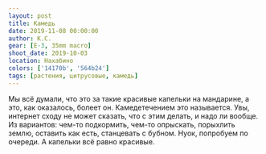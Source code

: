 ```yaml
---
layout: post
title: Камедь
date: 2019-11-08 00:00:00
author: К.С.
gear: [E-3, 35mm macro]
shoot_date: 2019-10-03
location: Нахабино
colors: ['14170b', '564b24']
tags: [растения, цитрусовые, камедь]
---
```

Мы всё думали, что это за такие красивые капельки на мандарине, а это, как оказалось, болеет он. Камедетечением это называется. Увы, интернет сходу не может сказать, что с этим делать, и надо ли вообще. Из вариантов: чем-то подкормить, чем-то опрыскать, порыхлить землю, оставить как есть, станцевать с бубном. Нуок, попробуем по очереди. А капельки всё равно красивые.
